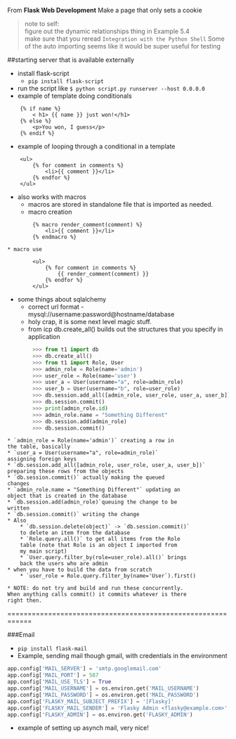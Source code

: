 From **Flask Web Development**
Make a page that only sets a cookie
> note to self:  
> figure out the dynamic relationships thing in Example 5.4  
> make sure that you reread `Integration with the Python Shell`
Some of the auto importing seems like it would be super useful for testing  


##starting server that is available externally

* install flask-script
    * `pip install flask-script`
* run the script like `$ python script.py runserver --host 0.0.0.0`
* example of template doing conditionals
```HTML+Django
    {% if name %}
        < h1> {{ name }} just won!</h1>
    {% else %}
        <p>You won, I guess</p>
    {% endif %}
```
* example of looping through a conditional in a template
```HTML+Django
    <ul>  
        {% for comment in comments %}  
            <li>{{ comment }}</li>  
        {% endfor %}  
    </ul>  
```
* also works with macros
    * macros are stored in standalone file that is imported 
    as needed.
    * macro creation
```HTML+Django
        {% macro render_comment(comment) %}
            <li>{{ comment }}</li>
        {% endmacro %}
```
    * macro use
```HTML+Django
        <ul>  
            {% for comment in comments %}  
                {{ render_comment(comment) }}  
            {% endfor %}  
        </ul>  
```
* some things about sqlalchemy
    * correct url format - 
    mysql://username:password@hostname/database
    * holy crap, it is some next level magic stuff.
    * from icp db.create_all() builds out the structures 
    that you specify in application
```python
        >>> from t1 import db
        >>> db.create_all()
        >>> from t1 import Role, User
        >>> admin_role = Role(name='admin')
        >>> user_role = Role(name='user')
        >>> user_a = User(username="a", role=admin_role)
        >>> user_b = User(username="b", role=user_role)
        >>> db.session.add_all([admin_role, user_role, user_a, user_b])
        >>> db.session.commit()
        >>> print(admin_role.id)
        >>> admin_role.name = "Something Different"
        >>> db.session.add(admin_role)
        >>> db.session.commit()
```
    * `admin_role = Role(name='admin')` creating a row in 
    the table, basically
    * `user_a = User(username="a", role=admin_role)` 
    assigning foreign keys
    * `db.session.add_all([admin_role, user_role, user_a, user_b])` 
    preparing these rows from the objects
    * `db.session.commit()` actually making the queued 
    changes
    * `admin_role.name = "Something Different"` updating an 
    object that is created in the database
    * `db.session.add(admin_role)`queuing the change to be 
    written
    * `db.session.commit()` writing the change 
    * Also
        * `db.session.delete(object)` -> `db.session.commit()` 
        to delete an item from the database
        * `Role.query.all()` to get all items from the Role 
        table (note that Role is an object I imported from 
        my main script)
        * `User.query.filter_by(role=user_role).all()` brings
        back the users who are admin
    * when you have to build the data from scratch
        * `user_role = Role.query.filter_by(name='User`).first()

    * NOTE: do not try and build and run these concurrently.
    When anything calls commit() it commits whatever is there 
    right then. 

============================================================

###Email

* `pip install flask-mail`
* Example, sending mail though gmail, with credentials in 
the environment

```python
app.config['MAIL_SERVER'] = 'smtp.googlemail.com'
app.config['MAIL_PORT'] = 587
app.config['MAIL_USE_TLS'] = True
app.config['MAIL_USERNAME'] = os.environ.get('MAIL_USERNAME')
app.config['MAIL_PASSWORD'] = os.environ.get('MAIL_PASSWORD')
app.config['FLASKY_MAIL_SUBJECT_PREFIX'] = '[Flasky]'
app.config['FLASKY_MAIL_SENDER'] = 'Flasky Admin <flasky@example.com>'
app.config['FLASKY_ADMIN'] = os.environ.get('FLASKY_ADMIN')
```

* example of setting up asynch mail, very nice!